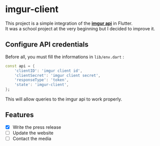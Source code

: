 # imgur-client 

This project is a simple integration of the [**imgur api**](https://apidocs.imgur.com/) in Flutter.  
It was a school project at the very beginning but I decided to improve it.

## Configure API credentials

Before all, you must fill the informations in `lib/env.dart` :  

```dart
const api = {
	'clientID': 'imgur client id',
	'clientSecret': 'imgur client secret',
	'responseType': 'token',
	'state': 'imgur-client',
};
```
This will allow queries to the imgur api to work properly.  


## Features

- [x] Write the press release
- [ ] Update the website
- [ ] Contact the media
